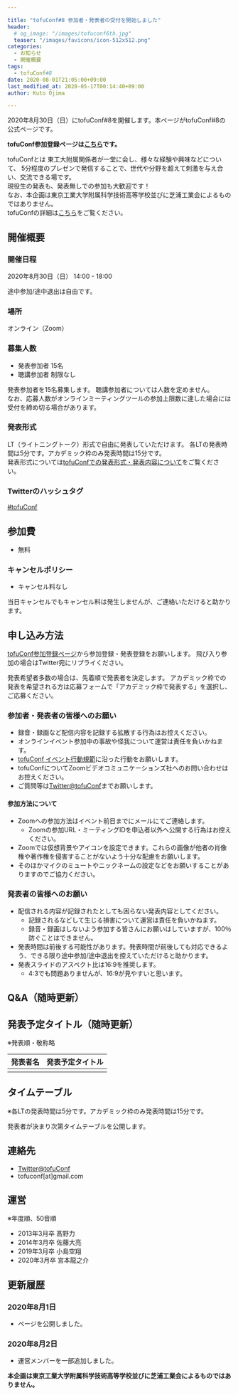 ```yaml
---

title: "tofuConf#8 参加者・発表者の受付を開始しました"
header:
  # og_image: "/images/tofuconf6th.jpg"
  teaser: "/images/favicons/icon-512x512.png"
categories: 
  - お知らせ
  - 開催概要
tags:
  - tofuConf#8
date: 2020-08-01T21:05:00+09:00
last_modified_at: 2020-05-17T00:14:40+09:00
author: Kuto Ojima

---
```

2020年8月30日（日）にtofuConf#8を開催します。本ページがtofuConf#8の公式ページです。

<!-- ![](/images/tofuconf7th.jpg){:alt="tofuConf#7"} -->

__tofuConf参加登録ページは[こちら](/register/)です。__

tofuConfとは
東工大附属関係者が一堂に会し、様々な経験や興味などについて、
5分程度のプレゼンで発信することで、世代や分野を超えて刺激を与え合い、交流できる場です。  
現役生の発表も、発表無しでの参加も大歓迎です！  
なお、本企画は東京工業大学附属科学技術高等学校並びに芝浦工業会によるものではありません。  
tofuConfの詳細は[こちら](/about/)をご覧ください。


## 開催概要

### 開催日程

2020年8月30日（日） 14:00 - 18:00

途中参加/途中退出は自由です。

### 場所

オンライン（Zoom）

### 募集人数

* 発表参加者 15名
* 聴講参加者 制限なし

発表参加者を15名募集します。
聴講参加者については人数を定めません。  
なお、応募人数がオンラインミーティングツールの参加上限数に達した場合には受付を締め切る場合があります。

<h3 id="presentationformat">発表形式</h3>

LT（ライトニングトーク）形式で自由に発表していただけます。
各LTの発表時間は5分です。アカデミック枠のみ発表時間は15分です。  
発表形式については[tofuConfでの発表形式・発表内容について](/about/presentation/)をご覧ください。  

### Twitterのハッシュタグ

[#tofuConf](https://twitter.com/hashtag/tofuConf)

## 参加費

* 無料

### キャンセルポリシー

* キャンセル料なし

当日キャンセルでもキャンセル料は発生しませんが、ご連絡いただけると助かります。

## 申し込み方法

[tofuConf参加登録ページ](/register/)から参加登録・発表登録をお願いします。
飛び入り参加の場合はTwitter宛にリプライください。

発表希望者多数の場合は、先着順で発表者を決定します。
アカデミック枠での発表を希望される方は応募フォームで「アカデミック枠で発表する」を選択し、ご応募ください。  

### 参加者・発表者の皆様へのお願い

* 録音・録画など配信内容を記録する拡散する行為はお控えください。
* オンラインイベント参加中の事故や怪我について運営は責任を負いかねます。
* [tofuConf イベント行動規範](/conduct/)に沿った行動をお願いします。
* tofuConfについてZoomビデオコミュニケーションズ社へのお問い合わせはお控えください。
* ご質問等は[Twitter@tofuConf](https://twitter.com/tofuConf)までお願いします。

#### 参加方法について

* Zoomへの参加方法はイベント前日までにメールにてご連絡します。
  * Zoomの参加URL・ミーティングIDを申込者以外へ公開する行為はお控えください。
* Zoomでは仮想背景やアイコンを設定できます。これらの画像が他者の肖像権や著作権を侵害することがないよう十分な配慮をお願いします。
* そのほかマイクのミュートやニックネームの設定などをお願いすることがありますのでご協力ください。

### 発表者の皆様へのお願い

* 配信される内容が記録されたとしても困らない発表内容としてください。
  * 記録されるなどして生じる損害について運営は責任を負いかねます。
  * 録音・録画はしないよう参加する皆さんにお願いはしていますが、100％防ぐことはできません。
* 発表時間は前後する可能性があります。発表時間が前後しても対応できるよう、できる限り途中参加/途中退出を控えていただけると助かります。
* 発表スライドのアスペクト比は16:9を推奨します。
  * 4:3でも問題ありませんが、16:9が見やすいと思います。

## Q&A（随時更新）

## 発表予定タイトル（随時更新）

※発表順・敬称略

| 発表者名 | 発表予定タイトル |
|:--------:|:----------------------:|
|||


## タイムテーブル

※各LTの発表時間は5分です。アカデミック枠のみ発表時間は15分です。

発表者が決まり次第タイムテーブルを公開します。

## 連絡先

* [Twitter@tofuConf](https://twitter.com/tofuConf)
* tofuconf[at]gmail.com

## 運営

※年度順、50音順

* 2013年3月卒 髙野力
* 2014年3月卒 佐藤大亮
* 2019年3月卒 小島空翔
* 2020年3月卒 宮本龍之介


## 更新履歴

### 2020年8月1日

* ページを公開しました。


### 2020年8月2日

* 運営メンバーを一部追加しました。


__本企画は東京工業大学附属科学技術高等学校並びに芝浦工業会によるものではありません。__
